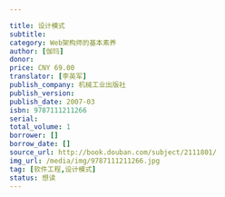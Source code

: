 ```yaml
---

title: 设计模式
subtitle: 
category: Web架构师的基本素养
author: [伽玛]
donor: 
price: CNY 69.00
translator: [李英军]
publish_company: 机械工业出版社
publish_version: 
publish_date: 2007-03
isbn: 9787111211266
serial: 
total_volume: 1
borrower: []
borrow_date: []
source_url: http://book.douban.com/subject/2111801/
img_url: /media/img/9787111211266.jpg
tag: [软件工程,设计模式]
status: 想读
---
```

